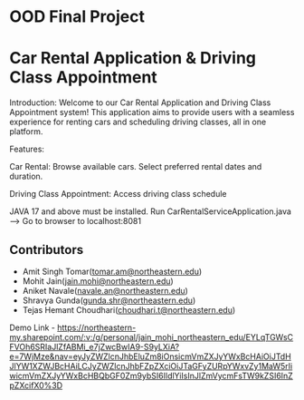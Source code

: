 # OOD Final Project 

# Car Rental Application & Driving Class Appointment
 
Introduction:
Welcome to our Car Rental Application and Driving Class Appointment system! This application aims to provide users with a seamless experience for renting cars and scheduling driving classes, all in one platform.
 
Features:
 
Car Rental:
Browse available cars.
Select preferred rental dates and duration.
 
Driving Class Appointment:
Access driving class schedule
 
 
JAVA 17 and above must be installed.
Run CarRentalServiceApplication.java --> Go to browser to localhost:8081

## Contributors
- Amit Singh Tomar(tomar.am@northeastern.edu)
- Mohit Jain(jain.mohi@northeastern.edu)
- Aniket Navale(navale.an@northeastern.edu)
- Shravya Gunda(gunda.shr@northeastern.edu)
- Tejas Hemant Choudhari(choudhari.t@northeastern.edu)

Demo Link - https://northeastern-my.sharepoint.com/:v:/g/personal/jain_mohi_northeastern_edu/EYLqTGWsCFVOh6SRIaJlZfABMi_e7jZwcBwIA9-S9yLXiA?e=7WjMze&nav=eyJyZWZlcnJhbEluZm8iOnsicmVmZXJyYWxBcHAiOiJTdHJlYW1XZWJBcHAiLCJyZWZlcnJhbFZpZXciOiJTaGFyZURpYWxvZy1MaW5rIiwicmVmZXJyYWxBcHBQbGF0Zm9ybSI6IldlYiIsInJlZmVycmFsTW9kZSI6InZpZXcifX0%3D
